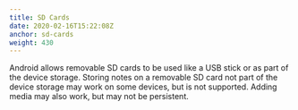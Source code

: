 ```yaml
---
title: SD Cards
date: 2020-02-16T15:22:08Z
anchor: sd-cards
weight: 430
---
```


Android allows removable SD cards to be used like a USB stick or as
part of the device storage. Storing notes on a removable SD card not
part of the device storage may work on some devices, but is not
supported. Adding media may also work, but may not be persistent.
